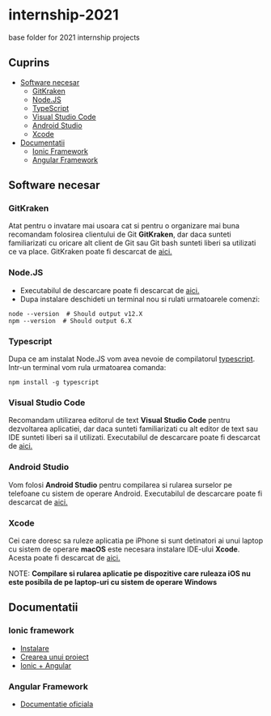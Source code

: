 # internship-2021
base folder for 2021 internship projects

## Cuprins
- [Software necesar](#software-necesar)
	* [GitKraken](#gitkraken)
	* [Node.JS](#nodejs)
	* [TypeScript](#typescript)
	* [Visual Studio Code](#visual-studio-code)
	* [Android Studio](#android-studio)
	* [Xcode](#xcode)
- [Documentatii](#documentatii)
	* [Ionic Framework](#ionic-framework)
	* [Angular Framework](#angular-framework)


## Software necesar

### GitKraken
Atat pentru o invatare mai usoara cat si pentru o organizare mai buna recomandam folosirea clientului de Git **GitKraken**, dar daca sunteti familiarizati cu oricare alt client de Git sau Git bash sunteti liberi sa utilizati ce va place. GitKraken poate fi descarcat de [aici.](https://www.gitkraken.com/download)

### Node.JS
- Executabilul de descarcare poate fi descarcat de [aici.](https://nodejs.org/en/download/)
- Dupa instalare deschideti un terminal nou si rulati urmatoarele comenzi:
	
```
node --version  # Should output v12.X
npm --version  # Should output 6.X
```
### Typescript
Dupa ce am instalat Node.JS vom avea nevoie de compilatorul [typescript](https://www.npmjs.com/package/typescript). Intr-un terminal vom rula urmatoarea comanda:
```
npm install -g typescript
```

### Visual Studio Code
Recomandam utilizarea editorul de text **Visual Studio Code** pentru dezvoltarea aplicatiei, dar daca sunteti familiarizati cu alt editor de text sau IDE sunteti liberi sa il utilizati.
Executabilul de descarcare poate fi descarcat de [aici.](https://code.visualstudio.com/download)
	
### Android Studio
Vom folosi **Android Studio** pentru compilarea si rularea surselor pe telefoane cu sistem de operare Android.
Executabilul de descarcare poate fi descarcat de [aici.](https://developer.android.com/studio?hl=es)
	
### Xcode
Cei care doresc sa ruleze aplicatia pe iPhone si sunt detinatori ai unui laptop cu sistem de operare **macOS** este necesara instalare IDE-ului **Xcode**. Acesta poate fi descarcat de [aici.](https://apps.apple.com/ro/app/xcode/id497799835?mt=12)

NOTE: **Compilare si rularea aplicatie pe dispozitive care ruleaza iOS nu este posibila de pe laptop-uri cu sistem de operare Windows**

## Documentatii

### Ionic framework
- [Instalare](https://ionicframework.com/docs/intro/cli)
- [Crearea unui proiect](https://ionicframework.com/docs/developing/starting)
- [Ionic + Angular](https://ionicframework.com/docs/intro/cdn#ionic-angular)

### Angular Framework
- [Documentatie oficiala](https://angular.io/docs)
